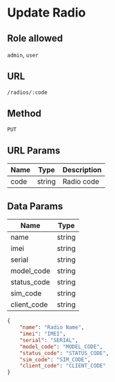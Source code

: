 # Update Radio

## Role allowed
`admin`, `user`

## URL
`/radios/:code`

## Method
`PUT`

## URL Params
| Name | Type | Description |
| --- | --- | --- |
| code | string | Radio code |

## Data Params
| Name | Type |
| --- | --- |
| name | string |
| imei | string |
| serial | string |
| model_code | string |
| status_code | string |
| sim_code | string |
| client_code | string |

```json
{
    "name": "Radio Name",
    "imei": "IMEI",
    "serial": "SERIAL",
    "model_code": "MODEL_CODE",
    "status_code": "STATUS_CODE",
    "sim_code": "SIM_CODE",
    "client_code": "CLIENT_CODE"
}
```
